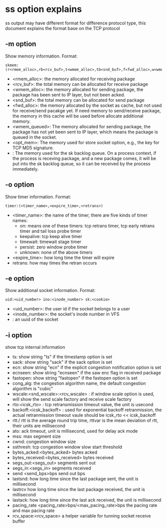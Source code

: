 # ss option explains
ss output may have different format for difference protocol type, this
document explains the format base on the TCP protocol
## -m option
Show memory information. Format:

    skmem:(r<rmem_alloc>,rb<rcv_buf>,t<wmem_alloc>,tb<snd_buf>,f<fwd_alloc>,w<wmem_queued>,o<opt_mem>,bl<backlog>)

* <rmem_alloc>:
  the memory allocated for receiving package
* <rcv_buf>:
  the total memory can be allocated for receive package
* <wmem_alloc>:
  the memory allocated for sending package, the package has
  been sent to IP layer, but not been acked.
* <snd_buf>:
  the total memory can be allocated for send package
* <fwd_alloc>:
  the memory allocated by the socket as cache, but not used for
  receive/send pacakge yet. If need memory to send/receive package,
  the memory in this cache will be used before allocate additional
  memory.
* <wmem_queued>:
  The memory allocated for sending package, the package has not yet
  been sent to IP layer, which means the package is queued in the
  socket.
* <opt_mem>:
  The memory used for store socket option, e.g., the key for TCP MD5
  signature.
* <backlog>:
  The memory used for the sk backlog queue. On a process context, if
  the process is receving package, and a new package comes, it will be
  put into the sk backlog queue, so it can be received by the process
  immediately.

## -o option
Show timer information. Format:

    timer:(<timer_name>,<expire_time>,<retrans>)

* <timer_name>:
  the name of the timer, there are five kinds of timer names:
  * on: means one of these timers: tcp retrans timer, tcp early retrans timer and tail loss probe timer
  * keepalive: tcp keep alive timer
  * timewait: timewait stage timer
  * persist: zero window probe timer
  * unknown: none of the above timers
* <expire_time>:
  how long time the timer will expire
* retrans:
  how may times the retran occurs

## -e option
Show additional socket information. Format:

    uid:<uid_number> ino:<inode_number> sk:<cookie>

* <uid_number>:
  the user id if the socket belongs to a user
* <inode_number>:
  the socket's inode number in VFS
* <cookie>:
  an uuid of the socket

## -i option
show tcp internal information

* ts:
  show string "ts" if the timestamp option is set
* sack:
  show string "sack" if the sack option is set
* ecn:
  show string "ecn" if the explicit congestion notification option is
  set
* ecnseen:
  show string "ecnseen" if the saw enc flag in received package
* fastopen:
  show string "fastopen" if the fastopen option is set
* cong_alg:
  the congestion algorithm name, the default congestion algorithm is
  "cubic"
* wscale:<snd_wscale>:<rcv_wscale> :
  if window scale option is used, will show the send scale factory and
  receive scale factory
* rto:<icsk_rto> :
  tcp retransmission timeout value, the unit is usecond
* backoff:<icsk_backoff> :
  used for exponential backoff retranmission, the actual retranmission
  timeout vaule should be icsk_rto << icsk_backoff
* rtt:<rtt>/<rttvar>
  rtt is the average round trip time, rttvar is the mean deviation of
  rtt, their units are millisecond
* ato:<ato>
  ack timeout, unit is millisecond, used for delay ack mode
* mss:<mss>
  max segment size
* cwnd:<cwnd>
  congestion window size
* ssthresh:<ssthresh>
  tcp congestion window slow start threshold
* bytes_acked:<bytes_acked>
  bytes acked
* bytes_received:<bytes_received>
  bytes received
* segs_out:<segs_out>
  segments sent out
* segs_in:<segs_in>
  segments received
* send <send_bps>bps
  send out bps
* lastsnd:<lastsnd>
  how long time since the last package sent, the unit is millisecond
* lastrcv
  how long time since the last package received, the unit is millisecond
* lastack:<lastack>
  how long time since the last ack received, the unit is millisecond
* pacing_rate <pacing_rate>bps/<max_pacing_rate>bps
  the pacing rate and max pacing rate
* rcv_space:<rcv_space>
  a helper variable for tunning socket receive buffer
